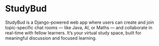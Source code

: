 # StudyBud
StudyBud is a Django-powered web app where users can create and join topic-specific chat rooms — like Java, AI, or Maths — and collaborate in real-time with fellow learners. It’s your virtual study space, built for meaningful discussion and focused learning.
